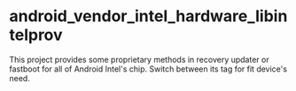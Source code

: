 # android_vendor_intel_hardware_libintelprov
This project provides some proprietary methods in recovery updater or fastboot for all of Android Intel's chip. Switch between its tag for fit device's need.
